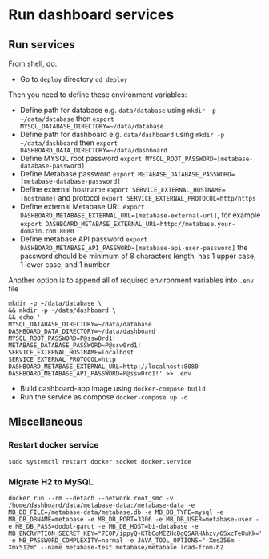 # Run dashboard services

## Run services

From shell, do:

- Go to `deploy` directory `cd deploy`

Then you need to define these environment variables:

- Define path for database e.g. `data/database` using `mkdir -p ~/data/database` then `export MYSQL_DATABASE_DIRECTORY=~/data/database`
- Define path for dashboard e.g. `data/dashboard` using  `mkdir -p ~/data/dashboard` then `export DASHBOARD_DATA_DIRECTORY=~/data/dashboard`
- Define MYSQL root password `export MYSQL_ROOT_PASSWORD=[metabase-database-password]`
- Define Metabase password `export METABASE_DATABASE_PASSWORD=[metabase-database-password]`
- Define external hostname `export SERVICE_EXTERNAL_HOSTNAME=[hostname]` and protocol `export SERVICE_EXTERNAL_PROTOCOL=http/https`
- Define external Metabase URL `export DASHBOARD_METABASE_EXTERNAL_URL=[metabase-external-url]`, for example `export DASHBOARD_METABASE_EXTERNAL_URL=http://metabase.your-domain.com:8080`
- Define metabase API password `export DASHBOARD_METABASE_API_PASSWORD=[metabase-api-user-password]` the password should be minimum of 8 characters length, has 1 upper case, 1 lower case, and 1 number.

Another option is to append all of required environment variables into `.env` file

```shell
mkdir -p ~/data/database \
&& mkdir -p ~/data/dashboard \
&& echo '
MYSQL_DATABASE_DIRECTORY=~/data/database
DASHBOARD_DATA_DIRECTORY=~/data/dashboard
MYSQL_ROOT_PASSWORD=P@ssw0rd1!
METABASE_DATABASE_PASSWORD=P@ssw0rd1!
SERVICE_EXTERNAL_HOSTNAME=localhost
SERVICE_EXTERNAL_PROTOCOL=http
DASHBOARD_METABASE_EXTERNAL_URL=http://localhost:8080
DASHBOARD_METABASE_API_PASSWORD=P@ssw0rd1!' >> .env
```

- Build dashboard-app image using `docker-compose build`
- Run the service as compose `docker-compose up -d`

## Miscellaneous

### Restart docker service

```shell
sudo systemctl restart docker.socket docker.service
```

### Migrate H2 to MySQL

```shell
docker run --rm --detach --network root_smc -v /home/dashboard/data/metabase-data:/metabase-data -e MB_DB_FILE=/metabase-data/metabase.db -e MB_DB_TYPE=mysql -e MB_DB_DBNAME=metabase -e MB_DB_PORT=3306 -e MB_DB_USER=metabase-user -e MB_DB_PASS=dodol-garut -e MB_DB_HOST=bi-database -e MB_ENCRYPTION_SECRET_KEY="7C0P/ippyQ+KTbCoMEZHcDgQSARHAhzv/6SxcTeUuKk=" -e MB_PASSWORD_COMPLEXITY=normal -e JAVA_TOOL_OPTIONS="-Xms256m -Xmx512m" --name metabase-test metabase/metabase load-from-h2
```
